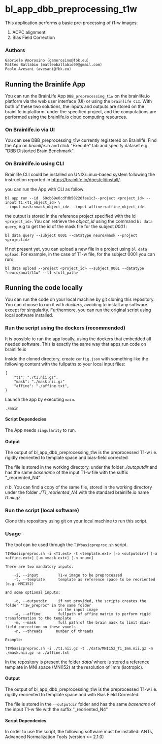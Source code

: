 # bl_app_dbb_preprocessing_t1w

This application performs a basic pre-processing of t1-w images:

1. ACPC alignment
2. Bias Field Correction

### Authors

    Gabriele Amorosino (gamorosino@fbk.eu)
    Matteo Ballabio (matteoballabio99@gmail.com)
    Paolo Avesani (avesani@fbk.eu)

## Running the Brainlife App


You can run the BrainLife App `DBB_preprocessing_t1w` on the brainlife.io platform via the web user interface (UI) or using the `brainlife CLI`.  With both of these two solutions, the inputs and outputs are stored on the brainlife.io platform, under the specified project, and the computations are performed using the brainlife.io cloud computing resources.


### On Brainlife.io via UI

You can see DBB_preprocessing_t1w currently registered on Brainlife. Find the App on _brainlife.io_ and click "Execute" tab and specify dataset e.g. "DBB Distorted Brain Benchmark".

### On Brainlife.io using CLI

Brainlife CLI could be installed on UNIX/Linux-based system following the instruction reported in https://brainlife.io/docs/cli/install/.

you can run the App with CLI as follow:
```
bl app run --id  60cb69e0cdfdb50220fee1c3--project <project_id> --input t1:<t1_object_id> \
--input mask:<mask_object_id> --input affine:<affine_object_id>
```
the output is stored in the reference project specified with the id ```<project_id>```. You can retrieve the _object_id_ using the command ```bl data query```, e.g to get the id of the mask file for the subject _0001_ :
```
bl data query --subject 0001 --datatype neuro/mask --project <projectid>
```

If not present yet, you can upload a new file in a project using ```bl data upload```. For example, in the case of T1-w file, for the subject 0001 you can run:
```
bl data upload --project <project_id> --subject 0001 --datatype "neuro/anat/t1w" --t1 <full_path>

```
## Running the code locally

You can run the code on your local machine by git cloning this repository. You can choose to run it with _dockers_, avoiding to install any software except for [singularity](https://sylabs.io/). Furthermore, you can run the original script using local software installed.

### Run the script using the dockers (recommended)

It is possible to run the app locally, using the dockers that embedded all needed software. This is exactly the same way that apps run code on brainlife.io

Inside the cloned directory, create `config.json` with something like the following content with the fullpaths to your local input files:
```
{   
    "t1": "./t1.nii.gz",
    "mask": "./mask.nii.gz"
    "affine": "./affine.txt",
}
```

Launch the app by executing `main`.
```
./main
```
#### Script Dependecies

The App needs   `singularity` to run.

#### Output

The output of bl_app_dbb_preprocessing_t1w is the preprocessed T1-w i.e. rigidly reoriented to template space and  bias-field corrected         

The file is stored in the working directory, under the folder _./outoputdir_ and has the same *basename* of the input T1-w file with the suffix "_reoriented_N4"

*n.b.* You can find a copy of the same file, stored in the working directory under the folder _./T1_reoriented_N4_ with the standard brainlife.io name _t1.nii.gz_


### Run the script (local software) 

Clone this repository using git on your local machine to run this script.

### Usage

The tool can be used through the `T1Wbasicpreproc.sh` script.

```
T1Wbasicpreproc.sh -i <T1.ext> -t <template.ext> [-o <outputdir>] [-a <affine.ext>] [-m <mask.ext>] [-n <num>]

There are two mandatory inputs:
    
	-i, --input         T1-w image to be preprocessed    
	-t, --template      template as reference space to be reoriented (e.g. MNI152)
   
and some optional inputs:

	-o, --outputdir     if not provided, the scripts creates the folder "T1w_preproc" in the same folder 
	                    as the input image
	-a, --affine        fullpath of affine matrix to perform rigid transformation to the template
	-m, --mask          full path of the brain mask to limit Bias-field correction on these voxels     
	-n, --threads      number of threads
	
Example:

T1Wbasicpreproc.sh -i ./t1.nii.gz -t ./data/MNI152_T1_1mm.nii.gz -m ./mask.nii.gz -a ./affine.txt

```
In the repository is present the folder _data/_ where is stored a reference template in MNI space (MNI152) at the resolution of 1mm (isotropic).

#### Output

The output of bl_app_dbb_preprocessing_t1w is the preprocessed T1-w i.e. rigidly reoriented to template space and with Bias Field Corrected         

The file is stored in the `--outputdir` folder and has the same *basename* of the input T1-w file with the suffix "_reoriented_N4"

####  Script Dependecies

In order to use the script, the following software must be installed:
ANTs, Advanced Normalization Tools (version >= 2.1.0)
